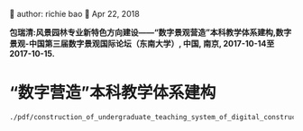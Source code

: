 🐞 author: richie bao 📅 Apr 22, 2018

**包瑞清:风景园林专业新特色方向建设——“数字景观营造”本科教学体系建构,数字景观-中国第三届数字景观国际论坛（东南大学）, 中国, 南京, 2017-10-14至2017-10-15.**

# “数字营造”本科教学体系建构

```pdf
./pdf/construction_of_undergraduate_teaching_system_of_digital_construction.pdf
```

